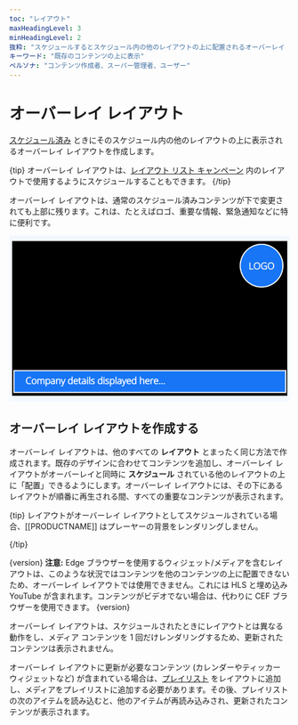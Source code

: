 ```yaml
---
toc: "レイアウト"
maxHeadingLevel: 3
minHeadingLevel: 2
抜粋: "スケジュールするとスケジュール内の他のレイアウトの上に配置されるオーバーレイ レイアウトを作成します"
キーワード: "既存のコンテンツの上に表示"
ペルソナ: "コンテンツ作成者、スーパー管理者、ユーザー"
---
```


# オーバーレイ レイアウト

[スケジュール済み](scheduling_events.html#content-creating-a-schedule) ときにそのスケジュール内の他のレイアウトの上に表示されるオーバーレイ レイアウトを作成します。

{tip}
オーバーレイ レイアウトは、[レイアウト リスト キャンペーン](layouts_campaigns.html#content-create-a-layout-list) 内のレイアウトで使用するようにスケジュールすることもできます。
{/tip}

オーバーレイ レイアウトは、通常のスケジュール済みコンテンツが下で変更されても上部に残ります。これは、たとえばロゴ、重要な情報、緊急通知などに特に便利です。

![オーバーレイ レイアウト](img/v4_layouts_overlay.png)

## オーバーレイ レイアウトを作成する

オーバーレイ レイアウトは、他のすべての **レイアウト** とまったく同じ方法で作成されます。既存のデザインに合わせてコンテンツを追加し、オーバーレイ レイアウトがオーバーレイと同時に **スケジュール** されている他のレイアウトの上に「配置」できるようにします。オーバーレイ レイアウトには、その下にあるレイアウトが順番に再生される間、すべての重要なコンテンツが表示されます。

{tip}
レイアウトがオーバーレイ レイアウトとしてスケジュールされている場合、[[PRODUCTNAME]] はプレーヤーの背景をレンダリングしません。

{/tip}

{version}
**注意:** Edge ブラウザーを使用するウィジェット/メディアを含むレイアウトは、このような状況ではコンテンツを他のコンテンツの上に配置できないため、オーバーレイ レイアウトでは使用できません。これには HLS と埋め込み YouTube が含まれます。コンテンツがビデオでない場合は、代わりに CEF ブラウザーを使用できます。
{version}

オーバーレイ レイアウトは、スケジュールされたときにレイアウトとは異なる動作をし、メディア コンテンツを 1 回だけレンダリングするため、更新されたコンテンツは表示されません。

オーバーレイ レイアウトに更新が必要なコンテンツ (カレンダーやティッカー ウィジェットなど) が含まれている場合は、[プレイリスト](layouts_editor_playlists.html#content-add-playlists) をレイアウトに追加し、メディアをプレイリストに追加する必要があります。その後、プレイリストの次のアイテムを読み込むと、他のアイテムが再読み込みされ、更新されたコンテンツが表示されます。
